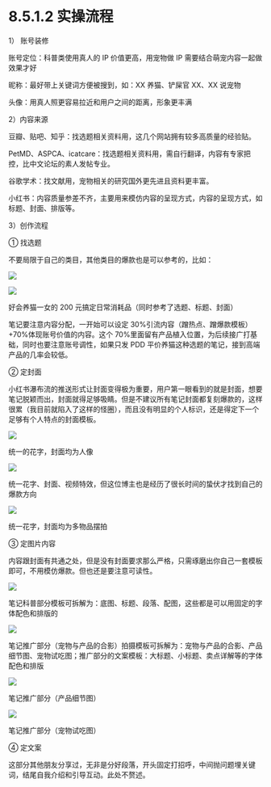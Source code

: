 # 8.5.1.2 实操流程

1） 账号装修

账号定位：科普类使用真人的 IP 价值更高，用宠物做 IP 需要结合萌宠内容一起做效果才好

昵称：最好带上关键词方便被搜到，如：XX 养猫、铲屎官 XX、XX 说宠物

头像：用真人照更容易拉近和用户之间的距离，形象更丰满

2）内容来源

豆瓣、贴吧、知乎：找选题相关资料用，这几个网站拥有较多高质量的经验贴。

PetMD、ASPCA、icatcare：找选题相关资料用，需自行翻译，内容有专家把控，比中文论坛的素人发帖专业。

谷歌学术：找文献用，宠物相关的研究国外更先进且资料更丰富。

小红书：内容质量参差不齐，主要用来模仿内容的呈现方式，内容的呈现方式，如标题、封面、排版等。

3）创作流程

① 找选题

不要局限于自己的类目，其他类目的爆款也是可以参考的，比如：

![](img/02f1974ae412e1cb249b00b34c2693c3.png)

![](img/ce01377d59628465175b5c8a93494304.png)

好会养猫一女的 200 元搞定日常消耗品（同时参考了选题、标题、封面）

笔记要注意内容分配，一开始可以设定 30%引流内容（蹭热点、蹭爆款模板）+70%体现账号价值的内容。这个 70%里面留有产品植入位置，为后续接广打基础，同时也要注意账号调性，如果只发 PDD 平价养猫这种选题的笔记，接到高端产品的几率会较低。

② 定封面

小红书瀑布流的推送形式让封面变得极为重要，用户第一眼看到的就是封面，想要笔记脱颖而出，封面就得足够吸睛。但是不建议所有笔记封面都复刻爆款的，这样很累（我目前就陷入了这样的怪圈），而且没有明显的个人标识，还是得定下一个足够有个人特点的封面模板。

![](img/3e0644826422b35a1619be3445c54b98.png)

统一的花字，封面均为人像

![](img/9962d98689bb16425cb7f2a295ea1711.png)

统一花字、封面、视频特效，但这位博主也是经历了很长时间的蛰伏才找到自己的爆款方向

![](img/d378ee1bb318ce97ea5437c033c4d72d.png)

统一花字，封面均为多物品摆拍

③ 定图片内容

内容跟封面有共通之处，但是没有封面要求那么严格，只需琢磨出你自己一套模板即可，不用模仿爆款。但也还是要注意可读性。

![](img/a1cfed4123f6318dee770a4fd9992b10.png)

笔记科普部分模板可拆解为：底图、标题、段落、配图，这些都是可以用固定的字体配色和排版的

![](img/1e709c92013ab05a8c186b444cc0e827.png)

笔记推广部分（宠物与产品的合影）拍摄模板可拆解为：宠物与产品的合影、产品细节图、宠物试吃图；推广部分的文案模板：大标题、小标题、卖点详解等的字体配色和排版

![](img/7c261381568643f1a1f55382f8acb885.png)

笔记推广部分（产品细节图）

![](img/fc58d139bac7417f350d8ca6da8a5ed8.png)

笔记推广部分（宠物试吃图）

④ 定文案

这部分其他朋友分享过，无非是分好段落，开头固定打招呼，中间抛问题埋关键词，结尾自我介绍和引导互动。此处不赘述。